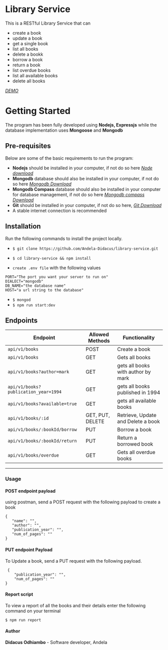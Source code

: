 # Library Service
This is a RESTful Library Service that can
- create a book
- update a book
- get a single book
- list all books
- delete a bookk
- borrow a book
- return a book
- list overdue books
- list all available books
- delete all books

_[DEMO]( https://blooming-reaches-19245.herokuapp.com/)_
 
# Getting Started
The program has been fully developed using **Nodejs, Expressjs** while the database implementation uses **Mongoose** and **Mongodb**

## **Pre-requisites**
Below are some of the basic requirements to run the program:
* **Nodejs** should be installed in your computer, if not do so here _[Node download](https://www.google.com/url?sa=t&rct=j&q=&esrc=s&source=web&cd=1&cad=rja&uact=8&ved=0ahUKEwjdk56dm4rcAhUOyKQKHWMHC6AQFgglMAA&url=https%3A%2F%2Fnodejs.org%2Fen%2Fdownload%2F&usg=AOvVaw3mpn_kqKBfLUVM2X6RrMKX)_
* **Mongodb** database should also be installed in your computer, if not do so here _[Mongodb Download](https://www.mongodb.com/download-center?initial=true)_
* **Mongodb Compass** database should also be installed in your computer for database management, if not do so here _[Mongodb compass Download](https://www.mongodb.com/download-center?jmp=hero#compass)_
* **Git** should be installed in your computer, if not do so here, _[Git Download](https://www.google.com/url?sa=t&rct=j&q=&esrc=s&source=web&cd=1&cad=rja&uact=8&ved=0ahUKEwjxsYyak8zRAhWsI8AKHR9YDL4QFggfMAA&url=https%3A%2F%2Fgit-scm.com%2Fdownloads&usg=AFQjCNHZLDrEFiZHXrz1JGq57NFHFrcfkA&sig2=4ht1GzU2s-G7fLM3fuDxYA)_
* A stable internet connection is recommended

## Installation

Run the following commands to install the project locally.

* `$ git clone https://github.com/Andela-Didacus/library-service.git`

* `$ cd library-service && npm install`

* `create .env file` with the following values 

```
PORT="The port you want your server to run on"
DIALECT="mongodb"
DB_NAME="the database name"
HOST="a url string to the database"
```

* `$ mongod`
* `$ npm run start:dev`

## Endpoints

| Endpoint                              | Allowed Methods  | Functionality                             |
| ------------------------------------- | ---------------- | ----------------------------------------- |
| `api/v1/books`                        | POST             | Create a book                             |
| `api/v1/books`                        | GET              | Gets all books                            |
| `api/v1/books?author=mark`            | GET              | gets all books with author by mark        |
| `api/v1/books?publication_year=1994`  | GET              | gets all books published in 1994          |
| `api/v1/books?available=true`         | GET              | gets all  available books                 |
| `api/v1/books/:id`                    | GET, PUT, DELETE | Retrieve, Update and Delete a book        |
| `api/v1/books/:bookId/borrow`         | PUT              | Borrow a book                             |
| `api/v1/books/:bookId/return`         | PUT              | Return a borrowed book                    |
| `api/v1/books/overdue`                | GET              | Gets all overdue books                    |
 - - - - - - - - - - - - - - - - -  - - - - - - - - - -  - - - - - - - - - - - - - - - -- - - - -
 
 ### Usage
 
 #### POST endpoint payload
 using postman, send a POST request with the following payload to create a book

 ```
 {
	"name": "",
	"author": "",
	"publication_year": "",
	"num_of_pages": ""
}
```

#### PUT endpoint Payload
To Update a book, send a PUT request with the following payload.
```
 {
	"publication_year": "",
	"num_of_pages": ""
}
```
#### Report script

To view a report of all the books and their details enter the following command on your terminal 

```
$ npm run report
```
#### Author

**Didacus Odhiambo** - Software developer, Andela
